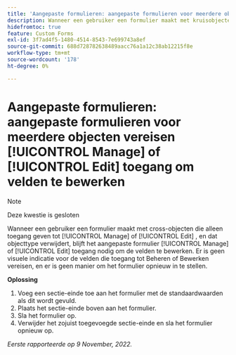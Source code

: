 ```yaml
---
title: 'Aangepaste formulieren: aangepaste formulieren voor meerdere objecten vereisen toegang voor Beheren of Bewerken om velden te kunnen bewerken'
description: Wanneer een gebruiker een formulier maakt met kruisobjecten die alleen toegang tot Beheren of Bewerken toestaan en dat objecttype vervolgens verwijdert, blijft het aangepaste formulier toegang tot Beheren of Bewerken nodig om de velden te kunnen bewerken. Er is geen visuele indicatie voor de velden die toegang tot Beheren of Bewerken vereisen, en er is geen manier om het formulier opnieuw in te stellen.
hidefromtoc: true
feature: Custom Forms
exl-id: 3f7ad4f5-1480-4514-8543-7e699743a8ef
source-git-commit: 688d728782638489aacc76a1a12c38ab12215f8e
workflow-type: tm+mt
source-wordcount: '178'
ht-degree: 0%

---
```


# Aangepaste formulieren: aangepaste formulieren voor meerdere objecten vereisen [!UICONTROL Manage] of [!UICONTROL Edit] toegang om velden te bewerken

<!--Won't fix, live for workaround-->

>[!NOTE]
>
>Deze kwestie is gesloten

Wanneer een gebruiker een formulier maakt met cross-objecten die alleen toegang geven tot [!UICONTROL Manage] of [!UICONTROL Edit] , en dat objecttype verwijdert, blijft het aangepaste formulier [!UICONTROL Manage] of [!UICONTROL Edit] toegang nodig om de velden te bewerken. Er is geen visuele indicatie voor de velden die toegang tot Beheren of Bewerken vereisen, en er is geen manier om het formulier opnieuw in te stellen.

**Oplossing**

1. Voeg een sectie-einde toe aan het formulier met de standaardwaarden als dit wordt gevuld.
2. Plaats het sectie-einde boven aan het formulier.
3. Sla het formulier op.
4. Verwijder het zojuist toegevoegde sectie-einde en sla het formulier opnieuw op.

_Eerste rapporteerde op 9 November, 2022._
